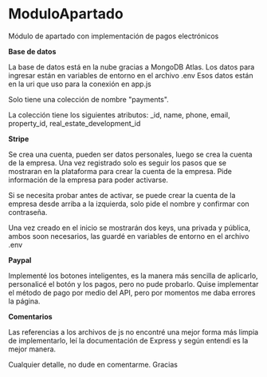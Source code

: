# ModuloApartado
Módulo de apartado con implementación de pagos electrónicos

**Base de datos**

La base de datos está en la nube gracias a MongoDB Atlas.
Los datos para ingresar están en variables de entorno en el archivo .env
Esos datos están en la uri que uso para la conexión en app.js

Solo tiene una colección de nombre "payments".

La colección tiene los siguientes atributos:
_id, name, phone, email, property_id, real_estate_development_id

**Stripe**

Se crea una cuenta, pueden ser datos personales, luego se crea la cuenta de la empresa.
Una vez registrado solo es seguir los pasos que se mostraran en la plataforma para crear la cuenta de la empresa.
Pide información de la empresa para poder activarse.

Si se necesita probar antes de activar, se puede crear la cuenta de la empresa desde arriba
a la izquierda, solo pide el nombre y confirmar con contraseña.

Una vez creado en el inicio se mostrarán dos keys, una privada y pública, ambos soon necesarios,
las guardé en variables de entorno en el archivo .env

**Paypal**

Implementé los botones inteligentes, es la manera más sencilla de aplicarlo, personalicé el botón
y los pagos, pero no pude probarlo.
Quise implementar el método de pago por medio del API, pero por momentos me daba errores la página.


**Comentarios**

Las referencias a los archivos de js no encontré una mejor forma más limpia de implementarlo,
leí la documentación de Express y según entendí es la mejor manera.

Cualquier detalle, no dude en comentarme.
Gracias
